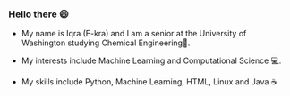 ### Hello there 😄 

- My name is Iqra (E-kra) and I am a senior at the University of Washington studying Chemical Engineering🧪. 

- My interests include Machine Learning and Computational Science 💻.

- My skills include Python, Machine Learning, HTML, Linux and Java ☕




